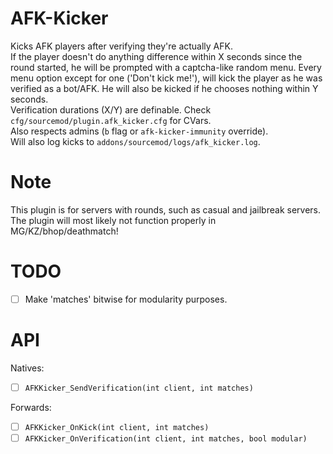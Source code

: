 # AFK-Kicker
Kicks AFK players after verifying they're actually AFK.  
If the player doesn't do anything difference within X seconds since the round started, he will be prompted with a captcha-like random menu. Every menu option except for one ('Don't kick me!'), will kick the player as he was verified as a bot/AFK. He will also be kicked if he chooses nothing within Y seconds.  
Verification durations (X/Y) are definable. Check `cfg/sourcemod/plugin.afk_kicker.cfg` for CVars.  
Also respects admins (`b` flag or `afk-kicker-immunity` override).  
Will also log kicks to `addons/sourcemod/logs/afk_kicker.log`.

# Note
This plugin is for servers with rounds, such as casual and jailbreak servers.  
The plugin will most likely not function properly in MG/KZ/bhop/deathmatch!

# TODO
- [ ] Make 'matches' bitwise for modularity purposes.

# API
Natives:  
- [ ] `AFKKicker_SendVerification(int client, int matches)`  

Forwards:  
- [ ] `AFKKicker_OnKick(int client, int matches)`  
- [ ] `AFKKicker_OnVerification(int client, int matches, bool modular)`
